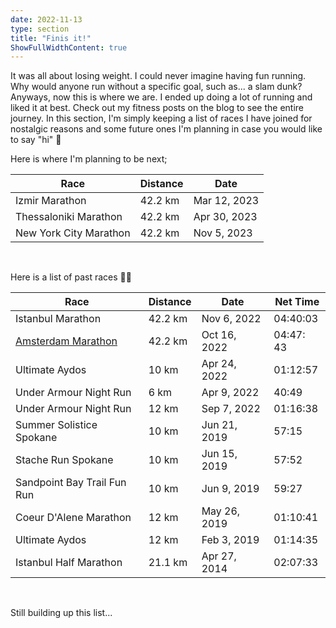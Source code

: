 ```yaml
---
date: 2022-11-13
type: section
title: "Finis it!"
ShowFullWidthContent: true
---
```


It was all about losing weight. I could never imagine having fun running. Why would anyone run without a specific goal, such as... a slam dunk? Anyways, now this is where we are. I ended up doing a lot of running and liked it at best. Check out my fitness posts on the blog to see the entire journey. In this section, I'm simply keeping a list of races I have joined for nostalgic reasons and some future ones I'm planning in case you would like to say "hi" 👋

Here is where I'm planning to be next;

| Race | Distance | Date |
|---|---|---|
| Izmir Marathon | 42.2 km | Mar 12, 2023 |
| Thessaloniki Marathon  | 42.2 km | Apr 30, 2023  |
| New York City Marathon  | 42.2 km | Nov 5, 2023  |

<br/>

Here is a list of past races 🏃‍♂️

| Race | Distance | Date | Net Time |
|---|---|---|---|
| Istanbul Marathon | 42.2 km | Nov 6, 2022 | 04:40:03 |
| [Amsterdam Marathon](https://daron.blog/2022/finished-my-first-marathon/)  | 42.2 km | Oct 16, 2022 | 04:47: 43 |
| Ultimate Aydos | 10 km | Apr 24, 2022 | 01:12:57 |
| Under Armour Night Run | 6 km | Apr 9, 2022 | 40:49 |
| Under Armour Night Run | 12 km | Sep 7, 2022 | 01:16:38 |
| Summer Solistice Spokane | 10 km | Jun 21, 2019 | 57:15 |
| Stache Run Spokane | 10 km | Jun 15, 2019 | 57:52 |
| Sandpoint Bay Trail Fun Run | 10 km | Jun 9, 2019 | 59:27 |
| Coeur D'Alene Marathon | 12 km | May 26, 2019 | 01:10:41 |
| Ultimate Aydos | 12 km | Feb 3, 2019 | 01:14:35 |
| Istanbul Half Marathon | 21.1 km | Apr 27, 2014 | 02:07:33 |

<br/>

Still building up this list...
